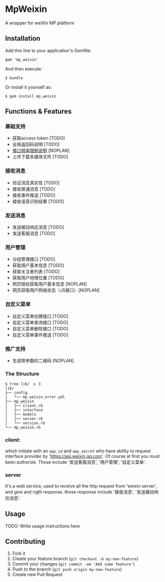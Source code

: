 # MpWeixin

A wrapper for weiXin MP platform

## Installation

Add this line to your application's Gemfile:

    gem 'mp_weixin'

And then execute:

    $ bundle

Or install it yourself as:

    $ gem install mp_weixin

## Functions & Features

### 基础支持

- 获取access token [TODO]
- 全局返回码说明 [TODO]
- [接口频率限制说明](http://mp.weixin.qq.com/wiki/index.php?title=%E6%8E%A5%E5%8F%A3%E9%A2%91%E7%8E%87%E9%99%90%E5%88%B6%E8%AF%B4%E6%98%8E) [NOPLAN]
- 上传下载多媒体文件 [TODO]

### 接收消息
- 验证消息真实性 [TODO]
- 接收普通消息 [TODO]
- 接收事件推送 [TODO]
- 接收语音识别结果 [TODO]

### 发送消息

- 发送被动响应消息 [TODO]
- 发送客服消息 [TODO]

### 用户管理

- 分组管理接口 [TODO]
- 获取用户基本信息 [TODO]
- 获取关注者列表 [TODO]
- 获取用户地理位置 [TODO]
- 网页授权获取用户基本信息 [NOPLAN]
- 网页获取用户网络状态（JS接口）[NOPLAN]

### 自定义菜单

- 自定义菜单创建接口 [TODO]
- 自定义菜单查询接口 [TODO]
- 自定义菜单删除接口 [TODO]
- 自定义菜单事件推送 [TODO]

### 推广支持

- 生成带参数的二维码 [NOPLAN]


### The Structure

```shell
$ tree lib/ -L 3
lib/
├── config
│   └── mp_weixin_error.yml
├── mp_weixin
│   ├── client.rb
│   ├── interface
│   ├── models
│   ├── server.rb
│   └── version.rb
└── mp_weixin.rb
```

### client:

which initiate with an `app_id` and `app_secret` who have ability to request interface provider by 'https://api.weixin.qq.com'. Of course at first you must been authorize. Those include '发送客服消息', '用户管理', '自定义菜单'.

### server

It's a web service, used to receive all the http request from 'weixin server', and give and rigth response. those response include '接收消息', '发送被动响应消息'.

## Usage

TODO: Write usage instructions here

## Contributing

1. Fork it
2. Create your feature branch (`git checkout -b my-new-feature`)
3. Commit your changes (`git commit -am 'Add some feature'`)
4. Push to the branch (`git push origin my-new-feature`)
5. Create new Pull Request
